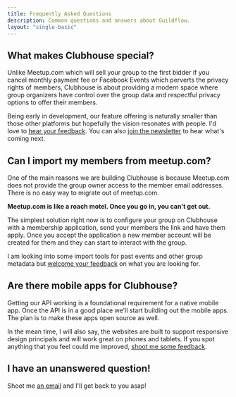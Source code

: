 ```yaml
---
title: Frequently Asked Questions
description: Common questions and answers about Guildflow.
layout: "single-basic"
---
```


## What makes Clubhouse special?

Unlike Meetup.com which will sell your group to the first bidder if you cancel monthly payment fee or Facebook Events which perverts the privacy rights of members, Clubhouse is about providing a modern space where group organizers have control over the group data and respectful privacy options to offer their members.

Being early in development, our feature offering is naturally smaller than those other platforms but hopefully the vision resonates with people. I'd love to [hear your feedback](/contact). You can also [join the newsletter](/newsletter) to hear what's coming next.

## Can I import my members from meetup.com?

One of the main reasons we are building Clubhouse is because Meetup.com does not provide the group owner access to the member email addresses. There is no easy way to migrate out of meetup.com. 

**Meetup.com is like a roach motel. Once you go in, you can't get out.**

The simplest solution right now is to configure your group on Clubhouse with a membership application, send your members the link and have them apply. Once you accept the application a new member account will be created for them and they can start to interact with the group.

I am looking into some import tools for past events and other group metadata but [welcome your feedback](/contact) on what you are looking for.

## Are there mobile apps for Clubhouse?

Getting our API working is a foundational requirement for a native mobile app. Once the API is in a good place we'll start building out the mobile apps. The plan is to make these apps open source as well.

In the mean time, I will also say, the websites are built to support responsive design principals and will work great on phones and tablets. If you spot anything that you feel could me improved, [shoot me some feedback](/contact).

## I have an unanswered question!

Shoot me [an email](/contact) and I'll get back to you asap!